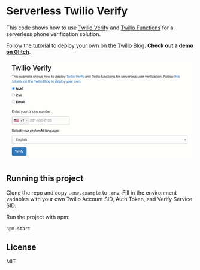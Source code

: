 # Serverless Twilio Verify

This code shows how to use [Twilio Verify](https://twilio.com/docs/verify/api) and [Twilio Functions](https://www.twilio.com/console/functions/manage) for a serverless phone verification solution.

[Follow the tutorial to deploy your own on the Twilio Blog](https://www.twilio.com/blog/serverless-phone-verification). **Check out a [demo on Glitch](https://atlantic-vault.glitch.me/)**.

![phone-verification-gif](phone-verification.gif)

## Running this project

Clone the repo and copy `.env.example` to `.env`. Fill in the environment variables with your own Twilio Account SID, Auth Token, and Verify Service SID. 

Run the project with npm:

```
npm start
```

## License

MIT